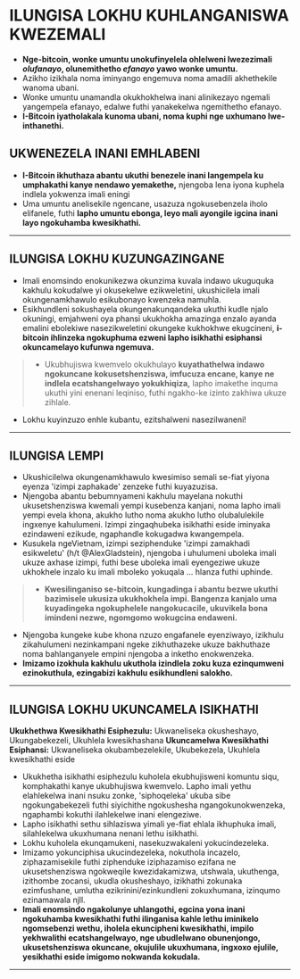 # ILUNGISA LOKHU KUHLANGANISWA KWEZEMALI
* **Nge-bitcoin, wonke umuntu unokufinyelela ohlelweni lwezezimali *olufanayo*,
olunemithetho *efanayo* yawo wonke umuntu.**
* Azikho izikhala noma iminyango engemuva noma amadili akhethekile
wanoma ubani.
* Wonke umuntu unamandla okukhokhelwa
inani alinikezayo ngemali yangempela efanayo,
edalwe futhi yanakekelwa ngemithetho efanayo.
* **I-Bitcoin iyatholakala kunoma ubani, noma kuphi nge
uxhumano lwe-inthanethi.**

## UKWENEZELA INANI EMHLABENI
* **I-Bitcoin ikhuthaza abantu ukuthi benezele inani langempela ku
umphakathi kanye nendawo yemakethe,** njengoba lena iyona kuphela
indlela yokwenza imali eningi
* Uma umuntu anelisekile ngencane, usazuza ngokusebenzela iholo elifanele, futhi **lapho umuntu ebonga, leyo mali ayongile igcina inani layo ngokuhamba kwesikhathi.**

---
## ILUNGISA LOKHU KUZUNGAZINGANE
* Imali enomsindo enokunikezwa okunzima kuvala indawo
ukuguquka kakhulu kokudalwe yi
okusekelwe ezikweletini, ukushicilela imali okungenamkhawulo esikubonayo
kwenzeka namuhla.
* Esikhundleni sokushayela okungenakunqandeka ukuthi kudle njalo
okuningi, emjahweni oya phansi ukukhokha
amazinga enzalo ayanda emalini ebolekiwe nasezikweletini
okungeke kukhokhwe ekugcineni, **i-bitcoin
ihlinzeka ngokuphuma ezweni lapho isikhathi esiphansi
okuncamelayo kufunwa ngemuva.**
>* Ukubhujiswa kwemvelo okukhulayo **kuyathathelwa indawo
ngokuncane kokusetshenziswa, imfucuza encane, kanye ne
indlela ecatshangelwayo yokukhiqiza,** lapho
imakethe inquma ukuthi yini enenani leqiniso, futhi
ngakho-ke izinto zakhiwa ukuze zihlale.
* Lokhu kuyinzuzo enhle kubantu, ezitshalweni nasezilwaneni!
---
## ILUNGISA LEMPI
* Ukushicilelwa okungenamkhawulo kwesimiso semali se-fiat
yiyona eyenza 'izimpi zaphakade' zenzeke futhi
kuyazuzisa.
* Njengoba abantu bebumnyameni kakhulu mayelana nokuthi
ukusetshenziswa kwemali yempi kusebenza kanjani, noma lapho imali yempi
evela khona, akukho lutho noma akukho lutho olubalulekile
ingxenye kahulumeni. Izimpi zingaqhubeka isikhathi eside
iminyaka ezindaweni ezikude, ngaphandle kokugadwa kwangempela.
* Kusukela ngeVietnam, izimpi seziphenduke 'izimpi zamakhadi esikweletu' (h/t @AlexGladstein), njengoba i
uhulumeni uboleka imali ukuze axhase izimpi, futhi
bese uboleka imali eyengeziwe ukuze ukhokhele inzalo ku
imali mboleko yokuqala ... hlanza futhi uphinde.
>* **Kwesilinganiso se-bitcoin, kungadinga i
abantu bezwe ukuthi bazimisele ukusiza ukukhokhela
impi. Bangenza kanjalo uma
kuyadingeka ngokuphelele nangokucacile, ukuvikela bona
imindeni nezwe, ngomgomo wokugcina endaweni.**
* Njengoba kungeke kube khona nzuzo engafanele eyenziwayo,
izikhulu zikahulumeni nezinkampani ngeke zikhuthazeke
ukuze bakhuthaze noma bahlanganyele empini njengoba a
inketho enokwenzeka.
* **Imizamo izokhula kakhulu ukuthola izindlela zoku
kuza ezinqumweni ezinokuthula, ezingabizi kakhulu esikhundleni salokho.**
---
## ILUNGISA LOKHU UKUNCAMELA ISIKHATHI

**Ukukhethwa Kwesikhathi Esiphezulu:** Ukwaneliseka okusheshayo, Ukungabekezeli,
Ukuhlela kwesikhashana
**Ukuncamelwa Kwesikhathi Esiphansi:** Ukwaneliseka okubambezelekile, Ukubekezela,
Ukuhlela kwesikhathi eside

* Ukukhetha isikhathi esiphezulu kuholela ekubhujisweni komuntu siqu, komphakathi kanye
ukubhujiswa kwemvelo. Lapho imali yethu
elahlekelwa inani nsuku zonke, 'siphoqeleka' ukuba sibe
ngokungabekezeli futhi siyichithe ngokushesha ngangokunokwenzeka,
ngaphambi kokuthi ilahlekelwe inani elengeziwe.
* Lapho isikhathi sethu sihlaziswa yimali ye-fiat ehlala ikhuphuka
imali, silahlekelwa ukuxhumana nenani lethu
isikhathi.
* Lokhu kuholela ekunqamukeni, nasekuzwakaleni
yokucindezeleka.
* Imizamo yokunciphisa ukucindezeleka, nokuthola incazelo,
ziphazamisekile futhi ziphenduke iziphazamiso ezifana ne
ukusetshenziswa ngokweqile kwezidakamizwa, utshwala, ukuthenga,
izithombe zocansi, ukudla okusheshayo, izikhathi zokunaka ezimfushane, umlutha
ezikrinini/ezinkundleni zokuxhumana, izinqumo ezinamawala njll.
* **Imali enomsindo ngakolunye uhlangothi, egcina yona
inani ngokuhamba kwesikhathi futhi ilinganisa kahle lethu
iminikelo ngomsebenzi wethu, iholela ekuncipheni kwesikhathi, impilo yekhwalithi ecatshangelwayo, nge
ubudlelwano obunenjongo, ukusetshenziswa okuncane, okujulile
ukuxhumana, ingxoxo ejulile, yesikhathi eside
imigomo nokwanda kokudala.**
---
